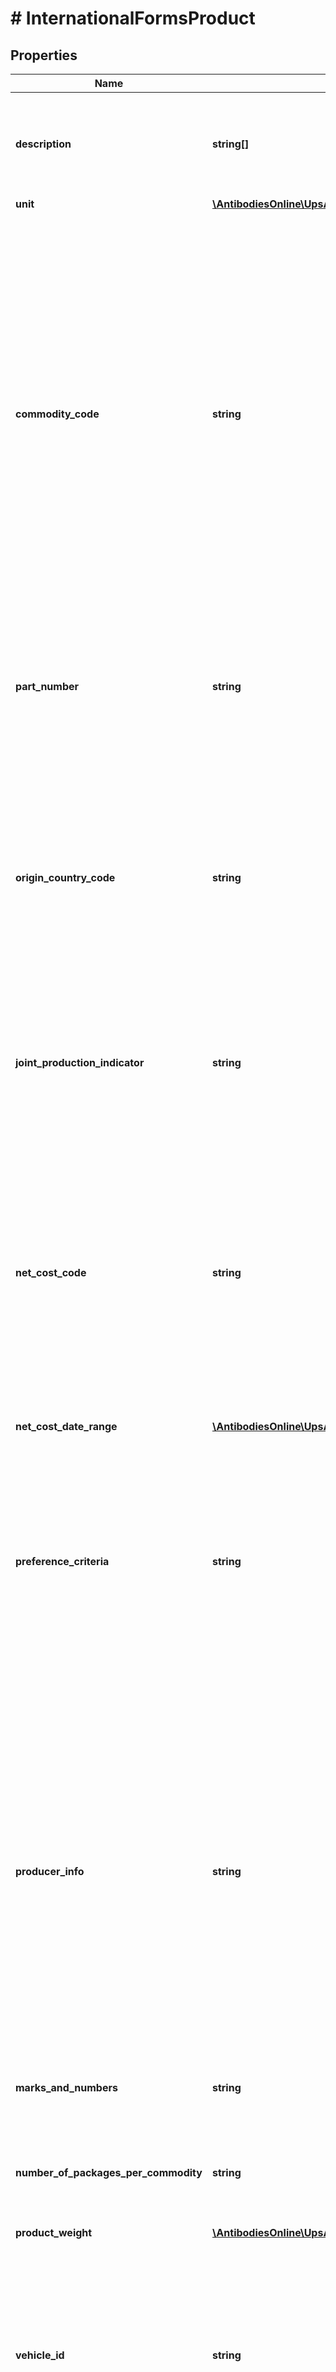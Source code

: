 # # InternationalFormsProduct

## Properties

Name | Type | Description | Notes
------------ | ------------- | ------------- | -------------
**description** | **string[]** | Description of the product.  Applies to all International Forms. Optional for Partial Invoice. Must be present at least once and can occur for a maximum of 3 times. |
**unit** | [**\AntibodiesOnline\UpsApi\Shipping\ProductUnit**](ProductUnit.md) |  | [optional]
**commodity_code** | **string** | 6-to-15-alphanumeric commodity code. Customs uses this code to determine what duties should be assessed on the commodity.  Applies to Invoice, Partial Invoice and NAFTA CO. Required for NAFTA CO and optional for Partial Invoice. Should be at least 6 alphanumeric. For NAFTA CO: For each good described in Description of Goods field, identify the H.S. tariff classification to six digits. If the good is subject to a specific rule of origin in Annex 401 that requires eight digits, identify to eight digits, using the H.S. tariff classification of the country or territory into whose territory the good is imported. | [optional]
**part_number** | **string** | The part number or reference number for the product contained in the invoice line, as indicated on the customs invoice.  Applies to Invoice and Partial Invoice. Required for Invoice forms and optional for Partial Invoice. | [optional]
**origin_country_code** | **string** | The country or territory in which the good was manufactured, produced or grown. For detailed information on country or territory of origin, certificate of origin, rules of origin, and any related matters, please refer to the U.S. Customs and Border Protection Web site at www.customs.gov or contact your country or territory&#39;s Customs authority. | [optional]
**joint_production_indicator** | **string** | If present, JNT will be used as the origin of country or territory code on the NAFTA form and the Product/Origincountry or territoryCode tag will be ignored.  Applies to NAFTA CO only. | [optional]
**net_cost_code** | **string** | For each good described in the Description of Goods field, where the good is subject to a regional value content (RVC) requirement, indicate NC if the RVC is calculated according to the net cost method; otherwise, indicate NO. If the RVC is calculated over a period of time then indicate NC with begin/end date by passing code ND  Applies to NAFTA CO only. Required for NAFTA CO.  Valid values: NC, ND and NO. | [optional]
**net_cost_date_range** | [**\AntibodiesOnline\UpsApi\Shipping\ProductNetCostDateRange**](ProductNetCostDateRange.md) |  | [optional]
**preference_criteria** | **string** | Indicates the criterion (A through F) for each good described in the Description of Goods field if applicable.   The rules of origin are contained in Chapter Four and Annex 401.   Additional rules are described in Annex 703.2 (certain agricultural goods), Annex 300-B, Appendix 6 (certain textile goods) and Annex 308.1 (certain automatic data processing goods and their parts).  Applies to NAFTA CO only. | [optional]
**producer_info** | **string** | Indicate the following:  Yes - If shipper is the producer of the good. If not, state 02, 03, and 04 depending on whether this certificate was based upon:   No [1] - Knowledge of whether the good qualifies as an originating good.  No [2] - Reliance on the producers written representation (other than a Certificate of Origin) that the good qualifies as an originating good.  No [3] - A completed and signed Certificate for the good voluntarily provided to the exporter by the producer.  Applicable for NAFTA CO and is required. Valid values: Yes, No [1], No [2], and No [3]. | [optional]
**marks_and_numbers** | **string** | Any special marks, codes, and numbers that may appear on package.  Applies to CO Only. | [optional]
**number_of_packages_per_commodity** | **string** | The total number of packages, cartons, or containers for the commodity.  Applicable for CO and is required. Should be numeric. Valid characters are 0 -9. | [optional]
**product_weight** | [**\AntibodiesOnline\UpsApi\Shipping\ProductProductWeight**](ProductProductWeight.md) |  | [optional]
**vehicle_id** | **string** | Includes the following information for used self-propelled vehicles as defined in Customs regulations 19 CFR 192.1: The unique Vehicle Identification Number (VIN) in the proper format. Or The Product Identification Number (PIN) for those used self-propelled vehicles for which there are no VINs.  Or the Vehicle Title Number.  Applies to EEI forms only. | [optional]
**schedule_b** | [**\AntibodiesOnline\UpsApi\Shipping\ProductScheduleB**](ProductScheduleB.md) |  | [optional]
**export_type** | **string** | Code indicating Domestic: Exports that have been produced, manufactured, or grown in the United States or Puerto Rico. This includes imported merchandise which has been enhanced in value or changed from the form in which imported by further manufacture or processing in the United States or Puerto Rico. Foreign: Merchandise that has entered the United States and is being exported again in the same condition as when imported.   Applies to EEI forms only. Required for EEI form.  Valid values:  D: Domestic; F: Foreign. | [optional]
**sed_total_value** | **string** | This amount will always be USD.  Applies to EEI forms only. Required for EEI form. Valid characters are 0-9 and \&quot;.\&quot;. (Decimal point). Limit to 2 digit after the decimal. The maximum length of the field is 15 including \&quot;.\&quot; and can hold up to 2 decimal places.  Note: This value is calculated based on the Product/Unit/Value and /Product/Unit/Number (Number of Units * Price per Unit). If the total value is incorrect it will be replaced by the actual calculated total value. | [optional]
**exclude_from_form** | [**\AntibodiesOnline\UpsApi\Shipping\ProductExcludeFromForm**](ProductExcludeFromForm.md) |  | [optional]
**packing_list_info** | [**\AntibodiesOnline\UpsApi\Shipping\ProductPackingListInfo**](ProductPackingListInfo.md) |  | [optional]
**eei_information** | [**\AntibodiesOnline\UpsApi\Shipping\ProductEEIInformation**](ProductEEIInformation.md) |  | [optional]

[[Back to Model list]](../../README.md#models) [[Back to API list]](../../README.md#endpoints) [[Back to README]](../../README.md)
